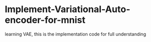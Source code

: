 # Implement-Variational-Auto-encoder-for-mnist
learning VAE, this is the implementation code for full understanding
